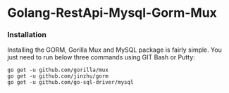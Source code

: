 # Golang-RestApi-Mysql-Gorm-Mux

### Installation

Installing the GORM, Gorilla Mux and MySQL package is fairly simple. You just need to run below three commands using GIT Bash or Putty:

```
go get -u github.com/gorilla/mux
go get -u github.com/jinzhu/gorm
go get -u github.com/go-sql-driver/mysql
```
